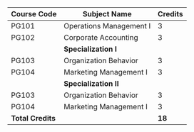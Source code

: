 | **Course Code**   | **Subject Name**        | **Credits** |
| ----------------- | ----------------------- | ----------- |
| PG101             | Operations Management I | 3           |
| PG102             | Corporate Accounting    | 3           |
|                   | **Specialization I**    |             |
| PG103             | Organization Behavior   | 3           |
| PG104             | Marketing Management I  | 3           |
|                   | **Specialization II**   |             |
| PG103             | Organization Behavior   | 3           |
| PG104             | Marketing Management I  | 3           |
| **Total Credits** |                         | **18**      |
